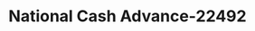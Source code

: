 ---
f_zip-code: 47591
f_state-code: IN
title: National Cash Advance-22492
f_phone: 812-886-0891
f_city-only: Vincennes
f_address: 2433 North 6Th Street Vincennes
f_location-unique-id: '22492'
slug: national-cash-advance-22492
updated-on: '2024-05-30T13:46:58.046Z'
created-on: '2024-05-30T13:36:59.803Z'
published-on: '2024-05-30T13:54:32.469Z'
f_city-state: cms/city/vincennes-in.md
f_company: cms/company/national-cash-advance.md
f_state: cms/state/indiana.md
layout: '[payday-loan].html'
tags: payday-loan
---